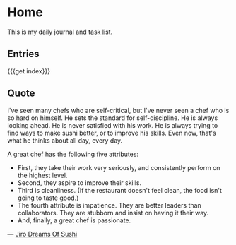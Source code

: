 # Home

This is my daily journal and [task list](todo.html). 

## Entries

{{{get index}}}

## Quote

I've seen many chefs who are self-critical, but I've never seen a chef who is so hard on himself. He sets the standard for self-discipline. He is always looking ahead. He is never satisfied with his work. He is always trying to find ways to make sushi better, or to improve his skills. Even now, that's what he thinks about all day, every day. 

A great chef has the following five attributes:

- First, they take their work very seriously, and consistently perform on the highest level.
- Second, they aspire to improve their skills.
- Third is cleanliness. (If the restaurant doesn't feel clean, the food isn't going to taste good.)
- The fourth attribute is impatience. They are better leaders than collaborators. They are stubborn and insist on having it their way. 
- And, finally, a great chef is passionate.

— [Jiro Dreams Of Sushi](https://en.wikipedia.org/wiki/Jiro_Dreams_of_Sushi)

